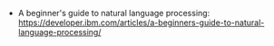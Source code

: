 


- A beginner's guide to natural language processing: https://developer.ibm.com/articles/a-beginners-guide-to-natural-language-processing/
